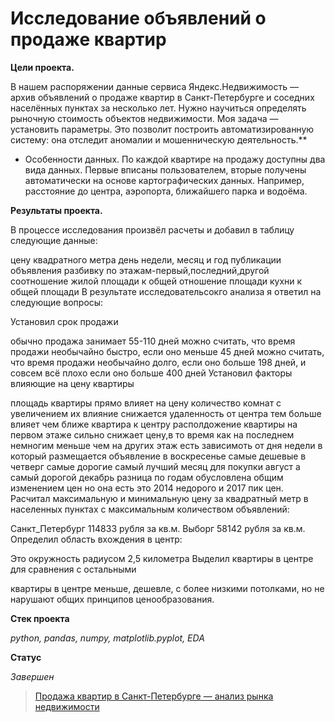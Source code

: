# Исследование объявлений о продаже квартир

**Цели проекта.**

В нашем распоряжении данные сервиса Яндекс.Недвижимость — архив объявлений о продаже квартир в Санкт-Петербурге и соседних населённых пунктах за несколько лет. 
Нужно научиться определять рыночную стоимость объектов недвижимости. Моя задача — установить параметры.
Это позволит построить автоматизированную систему: она отследит аномалии и мошенническую деятельность.**
 * Особенности данных. По каждой квартире на продажу доступны два вида данных. Первые вписаны пользователем, вторые получены автоматически на основе картографических данных. Например, расстояние до центра, аэропорта, ближайшего парка и водоёма.

**Результаты проекта.**

В процессе исследования произвёл расчеты и добавил в таблицу следующие данные:

цену квадратного метра
день недели, месяц и год публикации объявления
разбивку по этажам-первый,последний,другой
соотношение жилой площади к общей
отношение площади кухни к общей площади
В результате исследовательсокго анализа я ответил на следующие вопросы:

Установил срок продажи

обычно продажа занимает 55-110 дней можно считать, что время продажи необычайно быстро, если оно меньше 45 дней можно считать, что время продажи необычайно долго, если оно больше 198 дней, и совсем всё плохо если оно больше 400 дней
Установил факторы влияющие на цену квартиры

площадь квартиры прямо влияет на цену
количество комнат с увеличением их влияние снижается
удаленность от центра тем больше влияет чем ближе квартира к центру
располдожение квартиры на первом этаже сильно снижает цену,в то время как на последнем немногим меньше чем на других этаж
есть зависимоть от дня недели в который размещается объявление в воскресенье самые дешевые в четверг самые дорогие
самый лучший месяц для покупки август а самый дорогой декабрь
разница по годам обусловлена общим изменением цен но она есть это 2014 недорого и 2017 пик цен.
Расчитал максимальную и минимальную цену за квадратный метр в населенных пунктах с максимальным количеством объявлений:

Санкт_Петербург 114833 рубля за кв.м. Выборг 58142 рубля за кв.м.
Определил область вхождения в центр:

Это окружность радиусом 2,5 километра
Выделил квартиры в центре для сравнения с остальными

квартиры в центре меньше, дешевле, с более низкими потолками, но не нарушают общих принципов ценообразования.

**Стек проекта**

_python, pandas, numpy, matplotlib.pyplot, EDA_

**Статус**

_Завершен_
> [Продажа квартир в Санкт-Петербурге — анализ рынка недвижимости](https://github.com/Mikhail-9/yandex_projects_praktimum/blob/master/real_estate_data_analyst/real_estate_data_analyst.ipynb)
